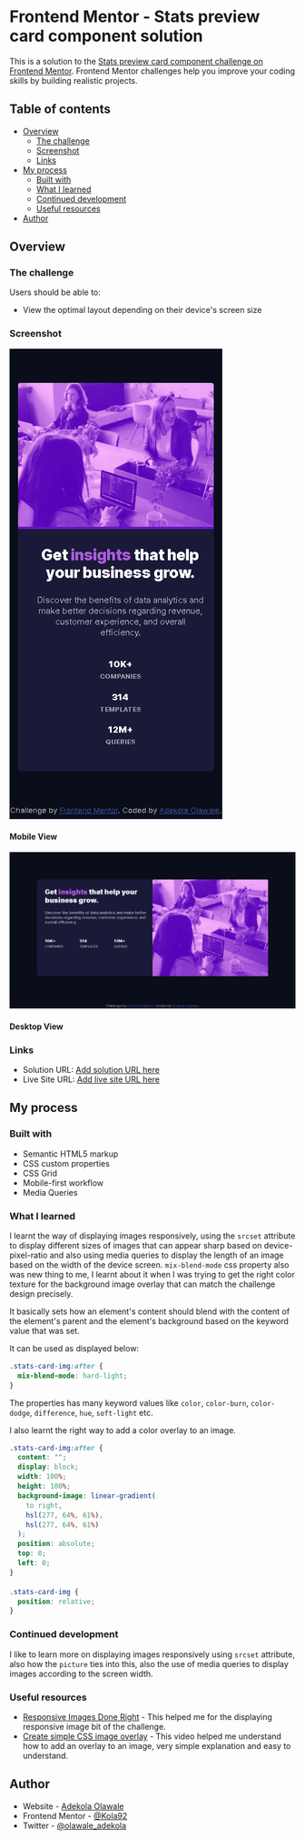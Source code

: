 # Frontend Mentor - Stats preview card component solution

This is a solution to the [Stats preview card component challenge on Frontend Mentor](https://www.frontendmentor.io/challenges/stats-preview-card-component-8JqbgoU62). Frontend Mentor challenges help you improve your coding skills by building realistic projects. 

## Table of contents

- [Overview](#overview)
  - [The challenge](#the-challenge)
  - [Screenshot](#screenshot)
  - [Links](#links)
- [My process](#my-process)
  - [Built with](#built-with)
  - [What I learned](#what-i-learned)
  - [Continued development](#continued-development)
  - [Useful resources](#useful-resources)
- [Author](#author)

## Overview

### The challenge

Users should be able to:

- View the optimal layout depending on their device's screen size

### Screenshot

![Mobile View](./images/mobile-screenshot.png)
#### Mobile View

![Desktop View](./images/desktop-screenshot.png)
#### Desktop View

### Links

- Solution URL: [Add solution URL here](https://your-solution-url.com)
- Live Site URL: [Add live site URL here](https://your-live-site-url.com)

## My process

### Built with

- Semantic HTML5 markup
- CSS custom properties
- CSS Grid
- Mobile-first workflow
- Media Queries

### What I learned

I learnt the way of displaying images responsively, using the ```srcset``` attribute to display different sizes of images that can appear sharp based on device-pixel-ratio and also using media queries to display the length of an image based on the width of the device screen.
```mix-blend-mode``` css property also was new thing to me, I learnt about it when I was trying to get the right color texture for the background image overlay that can match the challenge design precisely.

It basically sets how an element's content should blend with the content of the element's parent and the element's background based on the keyword value that was set.

It can be used as displayed below:


```css
.stats-card-img:after {
  mix-blend-mode: hard-light;
}
```
The properties has many keyword values like ```color```, ```color-burn```, ```color-dodge```, ```difference```, ```hue```, ```soft-light``` etc.

I also learnt the right way to add a color overlay to an image.

```css
.stats-card-img:after {
  content: "";
  display: block;
  width: 100%;
  height: 100%;
  background-image: linear-gradient(
    to right,
    hsl(277, 64%, 61%),
    hsl(277, 64%, 61%)
  );
  position: absolute;
  top: 0;
  left: 0;
}

.stats-card-img {
  position: relative;
}
```

### Continued development

I like to learn more on displaying images responsively using ```srcset``` attribute, also how the ```picture``` ties into this, also the use of media queries to display images according to the screen width.

### Useful resources

- [Responsive Images Done Right](https://www.smashingmagazine.com/2014/05/responsive-images-done-right-guide-picture-srcset/) - This helped me for the displaying responsive image bit of the challenge.
- [Create simple CSS image overlay](https://www.youtube.com/watch?v=SXQ9l0ScDEA&t=206s) - This video helped me understand how to add an overlay to an image, very simple explanation and easy to understand.

## Author

- Website - [Adekola Olawale](https://studiogenix.netlify.app)
- Frontend Mentor - [@Kola92](https://www.frontendmentor.io/profile/Kola92)
- Twitter - [@olawale_adekola](https://www.twitter.com/olawale_adekola)
